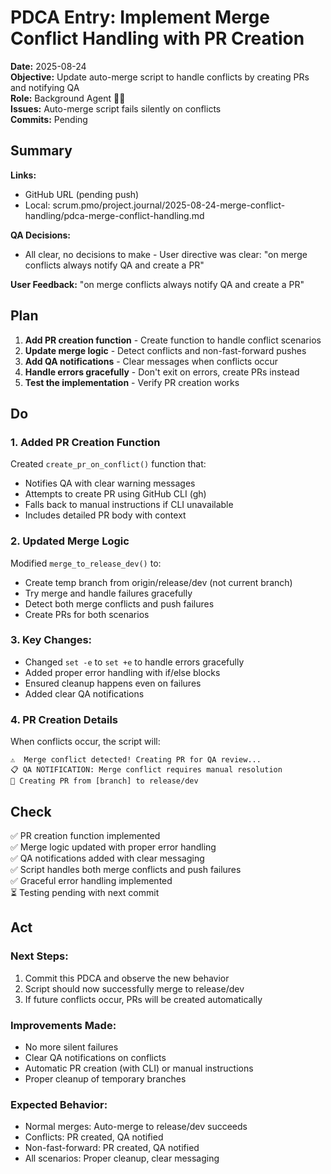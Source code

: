 # PDCA Entry: Implement Merge Conflict Handling with PR Creation

**Date:** 2025-08-24  
**Objective:** Update auto-merge script to handle conflicts by creating PRs and notifying QA  
**Role:** Background Agent 🕵️‍♂️  
**Issues:** Auto-merge script fails silently on conflicts  
**Commits:** Pending

## Summary

**Links:**
- GitHub URL (pending push)
- Local: scrum.pmo/project.journal/2025-08-24-merge-conflict-handling/pdca-merge-conflict-handling.md

**QA Decisions:**
- All clear, no decisions to make - User directive was clear: "on merge conflicts always notify QA and create a PR"

**User Feedback:** "on merge conflicts always notify QA and create a PR"

## Plan

1. **Add PR creation function** - Create function to handle conflict scenarios
2. **Update merge logic** - Detect conflicts and non-fast-forward pushes
3. **Add QA notifications** - Clear messages when conflicts occur
4. **Handle errors gracefully** - Don't exit on errors, create PRs instead
5. **Test the implementation** - Verify PR creation works

## Do

### 1. Added PR Creation Function
Created `create_pr_on_conflict()` function that:
- Notifies QA with clear warning messages
- Attempts to create PR using GitHub CLI (gh)
- Falls back to manual instructions if CLI unavailable
- Includes detailed PR body with context

### 2. Updated Merge Logic
Modified `merge_to_release_dev()` to:
- Create temp branch from origin/release/dev (not current branch)
- Try merge and handle failures gracefully
- Detect both merge conflicts and push failures
- Create PRs for both scenarios

### 3. Key Changes:
- Changed `set -e` to `set +e` to handle errors gracefully
- Added proper error handling with if/else blocks
- Ensured cleanup happens even on failures
- Added clear QA notifications

### 4. PR Creation Details
When conflicts occur, the script will:
```
⚠️  Merge conflict detected! Creating PR for QA review...
📋 QA NOTIFICATION: Merge conflict requires manual resolution
🔗 Creating PR from [branch] to release/dev
```

## Check

✅ PR creation function implemented  
✅ Merge logic updated with proper error handling  
✅ QA notifications added with clear messaging  
✅ Script handles both merge conflicts and push failures  
✅ Graceful error handling implemented  
⏳ Testing pending with next commit  

## Act

### Next Steps:
1. Commit this PDCA and observe the new behavior
2. Script should now successfully merge to release/dev
3. If future conflicts occur, PRs will be created automatically

### Improvements Made:
- No more silent failures
- Clear QA notifications on conflicts
- Automatic PR creation (with CLI) or manual instructions
- Proper cleanup of temporary branches

### Expected Behavior:
- Normal merges: Auto-merge to release/dev succeeds
- Conflicts: PR created, QA notified
- Non-fast-forward: PR created, QA notified
- All scenarios: Proper cleanup, clear messaging